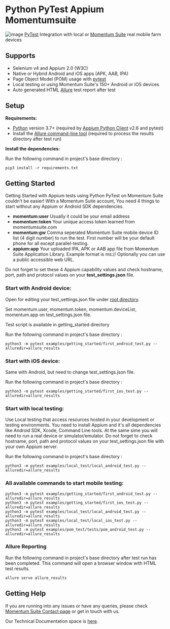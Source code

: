 # Python PyTest Appium Momentumsuite

![image](https://user-images.githubusercontent.com/105457661/174085415-9e1e7d8e-da2b-41ab-9099-773d3170d4fc.png)
[PyTest](https://docs.pytest.org/) Integration with local or [Momentum Suite](https://www.momentumsuite.com/) real mobile farm devices

## Supports
  * Selenium v4 and Appium 2.0 (W3C)
  * Native or Hybrid Android and iOS apps (APK, AAB, IPA)
  * Page Object Model (POM) usage with [pytest](https://docs.pytest.org/)
  * Local testing or using Momentum Suite's 150+ Android or iOS devices
  * Auto generated HTML [Allure](https://docs.qameta.io/allure/) test report after test

## Setup

**Requirements:**

* [Python](https://www.python.org/downloads/) version 3.7+ (required by [Appium Python Client](https://github.com/appium/python-client) v2.6 and pytest)
* Install the [Allure command-line tool](https://www.npmjs.com/package/allure-commandline) (required to process the results directory after test run)

**Install the dependencies:**

Run the following command in project's base directory :
```
pip3 install -r requirements.txt
```

## Getting Started
Getting Started with Appium tests using Python PyTest on Momentum Suite couldn't be easier!
With a Momentum Suite account, You need 4 things to start without any Appium or Android SDK dependencies.
  * **momentum:user** Usually it could be your email address
  * **momentum:token** Your unique access token learned from momentumsuite.com
  * **momentum:gw** Comma seperated Momentum Suite mobile device ID list (4 digit number) to run the test. First number will be your default phone for all except parallel-testing.
  * **appium:app** Your uploaded IPA, APK or AAB app file from Momentum Suite Application Library. Example format is ms://<hashed-app-id> Optionally you can use a public accessible web URL.
 
 Do not forget to set these 4 Appium capability values and check hostname, port, path and protocol values on your **test_settings.json** file.
  
  
### Start with Android device:
 
 Open for editing your test_settings.json file under [root directory](https://github.com/momentumsuite/python-pytest-appium-momentumsuite/tree/main/test_settings.json).
 
 Set momentum.user, momentum.token, momentum.deviceList, momentum.app on test_settings.json file.
 
 Test script is available in getting_started directory
 
 Run the following command in project's base directory :
```
python3 -m pytest examples/getting_started/first_android_test.py --alluredir=allure_results
```


### Start with iOS device:
 
Same with Android, but need to change test_settings.json file.
 
Run the following command in project's base directory :
```
python3 -m pytest examples/getting_started/first_ios_test.py --alluredir=allure_results
```
 

### Start with local testing:
 
Use Local testing that access resources hosted in your development or testing environments. You need to install Appium and it's all dependencies like Android SDK, Xcode, Command Line tools. At the same sime you will need to run a real device or simulator/emulator.  Do not forget to check hostname, port, path and protocol values on your test_settings.json file with your own Appium server.
 
Run the following command in project's base directory :
```
python3 -m pytest examples/local_test/local_android_test.py --alluredir=allure_results
```
 
### All available commands to start mobile testing:
 
 ```
python3 -m pytest examples/getting_started/first_android_test.py --alluredir=allure_results
python3 -m pytest examples/getting_started/first_ios_test.py --alluredir=allure_results
python3 -m pytest examples/local_test/local_android_test.py --alluredir=allure_results
python3 -m pytest examples/local_test/local_ios_test.py --alluredir=allure_results
python3 -m pytest examples/pom_test/tests/pom_android_test.py --alluredir=allure_results
```
 
 
### Allure Reporting
 
 Run the following command in project's base directory after test run has been completed. This command will open a browser window with HTML test results.
```
allure serve allure_results
```

## Getting Help
 
If you are running into any issues or have any queries, please check [Momentum Suite Contact page](https://www.momentumsuite.com/contact/) or get in touch with us.
 
Our Technical Documentation space is [here](https://www.momentumsuite.com/docs/).

